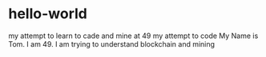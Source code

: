 # hello-world
my attempt to learn to cade and mine at 49
my attempt to code 
My Name is Tom. I am 49. I am trying to understand blockchain and mining
